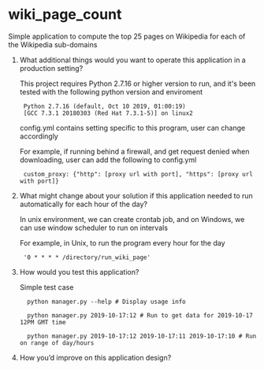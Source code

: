 # wiki_page_count
Simple application to compute the top 25 pages on Wikipedia for each of the Wikipedia sub-domains

1. What additional things would you want to operate this application in a production setting?

      This project requires Python 2.7.16 or higher version to run, and it's been tested  with the following python version and enviroment
      
        Python 2.7.16 (default, Oct 10 2019, 01:00:19)
        [GCC 7.3.1 20180303 (Red Hat 7.3.1-5)] on linux2

    config.yml contains setting specific to this program, user can change accordingly
    
    For example, if running behind a firewall, and get request denied when downloading, user can add the following to config.yml
    
        custom_proxy: {"http": [proxy url with port], "https": [proxy url with port]}

2. What might change about your solution if this application needed to run automatically for each hour of the day?
    
    In unix environment, we can create crontab job, and on Windows, we can use window scheduler to run on intervals

    For example, in Unix, to run the program every hour for the day
    
        '0 * * * * /directory/run_wiki_page'

3. How would you test this application?

    Simple test case
    ```
      python manager.py --help # Display usage info
    
      python manager.py 2019-10-17:12 # Run to get data for 2019-10-17 12PM GMT time
    
      python manager.py 2019-10-17:12 2019-10-17:11 2019-10-17:10 # Run on range of day/hours
    ```

4. How you’d improve on this application design?
